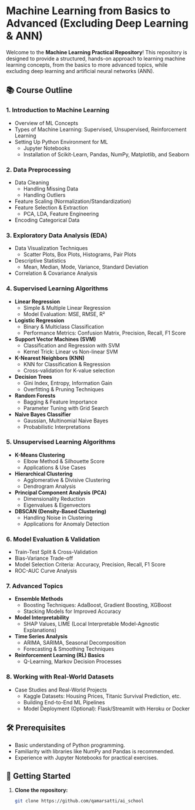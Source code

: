 # Machine Learning from Basics to Advanced (Excluding Deep Learning & ANN)

Welcome to the **Machine Learning Practical Repository**! This repository is designed to provide a structured, hands-on approach to learning machine learning concepts, from the basics to more advanced topics, while excluding deep learning and artificial neural networks (ANN).

## 📚 Course Outline

### 1. **Introduction to Machine Learning**
- Overview of ML Concepts
- Types of Machine Learning: Supervised, Unsupervised, Reinforcement Learning
- Setting Up Python Environment for ML
  - Jupyter Notebooks
  - Installation of Scikit-Learn, Pandas, NumPy, Matplotlib, and Seaborn

### 2. **Data Preprocessing**
- Data Cleaning
  - Handling Missing Data
  - Handling Outliers
- Feature Scaling (Normalization/Standardization)
- Feature Selection & Extraction
  - PCA, LDA, Feature Engineering
- Encoding Categorical Data

### 3. **Exploratory Data Analysis (EDA)**
- Data Visualization Techniques
  - Scatter Plots, Box Plots, Histograms, Pair Plots
- Descriptive Statistics
  - Mean, Median, Mode, Variance, Standard Deviation
- Correlation & Covariance Analysis

### 4. **Supervised Learning Algorithms**
- **Linear Regression**
  - Simple & Multiple Linear Regression
  - Model Evaluation: MSE, RMSE, R²
- **Logistic Regression**
  - Binary & Multiclass Classification
  - Performance Metrics: Confusion Matrix, Precision, Recall, F1 Score
- **Support Vector Machines (SVM)**
  - Classification and Regression with SVM
  - Kernel Trick: Linear vs Non-linear SVM
- **K-Nearest Neighbors (KNN)**
  - KNN for Classification & Regression
  - Cross-validation for K-value selection
- **Decision Trees**
  - Gini Index, Entropy, Information Gain
  - Overfitting & Pruning Techniques
- **Random Forests**
  - Bagging & Feature Importance
  - Parameter Tuning with Grid Search
- **Naive Bayes Classifier**
  - Gaussian, Multinomial Naive Bayes
  - Probabilistic Interpretations

### 5. **Unsupervised Learning Algorithms**
- **K-Means Clustering**
  - Elbow Method & Silhouette Score
  - Applications & Use Cases
- **Hierarchical Clustering**
  - Agglomerative & Divisive Clustering
  - Dendrogram Analysis
- **Principal Component Analysis (PCA)**
  - Dimensionality Reduction
  - Eigenvalues & Eigenvectors
- **DBSCAN (Density-Based Clustering)**
  - Handling Noise in Clustering
  - Applications for Anomaly Detection

### 6. **Model Evaluation & Validation**
- Train-Test Split & Cross-Validation
- Bias-Variance Trade-off
- Model Selection Criteria: Accuracy, Precision, Recall, F1 Score
- ROC-AUC Curve Analysis

### 7. **Advanced Topics**
- **Ensemble Methods**
  - Boosting Techniques: AdaBoost, Gradient Boosting, XGBoost
  - Stacking Models for Improved Accuracy
- **Model Interpretability**
  - SHAP Values, LIME (Local Interpretable Model-Agnostic Explanations)
- **Time Series Analysis**
  - ARIMA, SARIMA, Seasonal Decomposition
  - Forecasting & Smoothing Techniques
- **Reinforcement Learning (RL) Basics**
  - Q-Learning, Markov Decision Processes

### 8. **Working with Real-World Datasets**
- Case Studies and Real-World Projects
  - Kaggle Datasets: Housing Prices, Titanic Survival Prediction, etc.
  - Building End-to-End ML Pipelines
  - Model Deployment (Optional): Flask/Streamlit with Heroku or Docker

## 🛠 Prerequisites
- Basic understanding of Python programming.
- Familiarity with libraries like NumPy and Pandas is recommended.
- Experience with Jupyter Notebooks for practical exercises.

## 🚀 Getting Started
1. **Clone the repository:**
   ```bash
   git clone https://github.com/qamarsatti/ai_school
